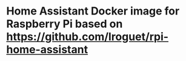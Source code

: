 # Home Assistant Docker image for Raspberry Pi based on https://github.com/lroguet/rpi-home-assistant
